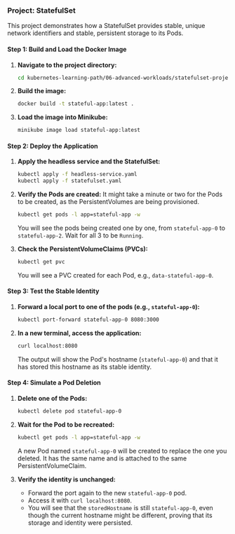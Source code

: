 ### Project: StatefulSet

This project demonstrates how a StatefulSet provides stable, unique network identifiers and stable, persistent storage to its Pods.

#### Step 1: Build and Load the Docker Image

1.  **Navigate to the project directory:**
    ```bash
    cd kubernetes-learning-path/06-advanced-workloads/statefulset-project
    ```

2.  **Build the image:**
    ```bash
    docker build -t stateful-app:latest .
    ```

3.  **Load the image into Minikube:**
    ```bash
    minikube image load stateful-app:latest
    ```

#### Step 2: Deploy the Application

1.  **Apply the headless service and the StatefulSet:**
    ```bash
    kubectl apply -f headless-service.yaml
    kubectl apply -f statefulset.yaml
    ```

2.  **Verify the Pods are created:**
    It might take a minute or two for the Pods to be created, as the PersistentVolumes are being provisioned.
    ```bash
    kubectl get pods -l app=stateful-app -w
    ```
    You will see the pods being created one by one, from `stateful-app-0` to `stateful-app-2`. Wait for all 3 to be `Running`.

3.  **Check the PersistentVolumeClaims (PVCs):**
    ```bash
    kubectl get pvc
    ```
    You will see a PVC created for each Pod, e.g., `data-stateful-app-0`.

#### Step 3: Test the Stable Identity

1.  **Forward a local port to one of the pods (e.g., `stateful-app-0`):**
    ```bash
    kubectl port-forward stateful-app-0 8080:3000
    ```

2.  **In a new terminal, access the application:**
    ```bash
    curl localhost:8080
    ```
    The output will show the Pod's hostname (`stateful-app-0`) and that it has stored this hostname as its stable identity.

#### Step 4: Simulate a Pod Deletion

1.  **Delete one of the Pods:**
    ```bash
    kubectl delete pod stateful-app-0
    ```

2.  **Wait for the Pod to be recreated:**
    ```bash
    kubectl get pods -l app=stateful-app -w
    ```
    A new Pod named `stateful-app-0` will be created to replace the one you deleted. It has the same name and is attached to the same PersistentVolumeClaim.

3.  **Verify the identity is unchanged:**
    *   Forward the port again to the new `stateful-app-0` pod.
    *   Access it with `curl localhost:8080`.
    *   You will see that the `storedHostname` is still `stateful-app-0`, even though the current hostname might be different, proving that its storage and identity were persisted.
